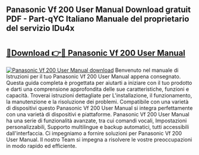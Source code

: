## Panasonic Vf 200 User Manual Download gratuit PDF - Part-qYC Italiano Manuale del proprietario del servizio lDu4x

# <h2><a href="http://df9utk.blite.top/?on=Panasonic+Vf+200+User+Manual">🔗Download 👉🔴 Panasonic Vf 200 User Manual</a></h2>

[![Panasonic Vf 200 User Manual download](https://i.imgur.com/lujVjoI.png)](http://df9utk.blite.top/?on=Panasonic+Vf+200+User+Manual)
Benvenuto nel manuale di Istruzioni per il tuo Panasonic Vf 200 User Manual appena consegnato. Questa guida completa è progettata per aiutarti a iniziare con il tuo prodotto e darti una comprensione approfondita delle sue caratteristiche, funzioni e capacità. Troverai istruzioni dettagliate per L'installazione, il funzionamento, la manutenzione e la risoluzione dei problemi. Compatibile con una varietà di dispositivi questo Panasonic Vf 200 User Manual si integra perfettamente con una varietà di dispositivi e piattaforme. Panasonic Vf 200 User Manual ha una serie di funzionalità avanzate, tra cui comandi vocali, Impostazioni personalizzabili, Supporto multilingue e backup automatici, tutti accessibili dall'interfaccia. Ci impegniamo a fornire soluzioni per Panasonic Vf 200 User Manual. Il nostro Team si impegna a risolvere le vostre preoccupazioni in modo rapido ed efficiente.
